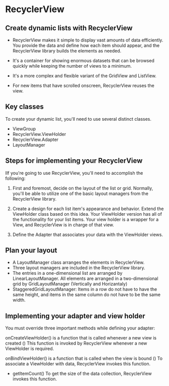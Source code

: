 # RecyclerView

## Create dynamic lists with RecyclerView

* RecyclerView makes it simple to display vast amounts of data efficiently. You provide the data and define how each item should appear, and the RecyclerView library builds the elements as needed.

* It's a container for showing enormous datasets that can be browsed quickly while keeping the number of views to a minimum.

* It's a more complex and flexible variant of the GridView and ListView.

* For new items that have scrolled onscreen, RecyclerView reuses the view.

## Key classes

To create your dynamic list, you'll need to use several distinct classes.

* ViewGroup
* RecyclerView.ViewHolder
* RecyclerView.Adapter
* LayoutManager

## Steps for implementing your RecyclerView

IIf you're going to use RecyclerView, you'll need to accomplish the following:

1. First and foremost, decide on the layout of the list or grid. Normally, you'll be able to utilize one of the basic layout managers from the RecyclerView library.

2. Create a design for each list item's appearance and behavior. Extend the ViewHolder class based on this idea. Your ViewHolder version has all of the functionality for your list items. Your view holder is a wrapper for a View, and RecyclerView is in charge of that view.

3. Define the Adapter that associates your data with the ViewHolder views.

## Plan your layout

* A LayoutManager class arranges the elements in RecyclerView.
* Three layout managers are included in the RecyclerView library.
* The entries in a one-dimensional list are arranged by LinearLayoutManager.
All elements are arranged in a two-dimensional grid by GridLayoutManager (Vertically and Horizantaly)
* StaggeredGridLayoutManager: Items in a row do not have to have the same height, and items in the same column do not have to be the same width.

## Implementing your adapter and view holder

You must override three important methods while defining your adapter:

onCreateViewHolder() is a function that is called whenever a new view is created () This function is invoked by RecyclerView whenever a new ViewHolder is required.

onBindViewHolder() is a function that is called when the view is bound () To associate a ViewHolder with data, RecyclerView invokes this function.

* getItemCount() To get the size of the data collection, RecyclerView invokes this function.
